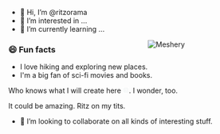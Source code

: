- 👋 Hi, I’m @ritzorama
- 👀 I’m interested in ...
- 🌱 I’m currently learning ...

<a href= "https://badges.layer5.io" >
  <img width="224px" align="right" src="https://badges.layer5.io/assets/badges/meshery/meshery.png" alt = "Meshery" />
</a>


### 😄 Fun facts

* I love hiking and exploring new places.
* I'm a big fan of sci-fi movies and books.

<!---
ritzorama/ritzorama is a ✨ special ✨ repository because its `README.md` (this file) appears on your GitHub profile.
You can click the Preview link to take a look at your changes.
--->
Who knows what I will create here <img src="help.svg" width="12px" />. I wonder, too.

It could be amazing. Ritz on my tits.

- 💞️ I’m looking to collaborate on all kinds of interesting stuff.
